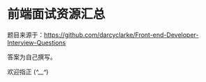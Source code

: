 前端面试资源汇总
===================

题目来源于：https://github.com/darcyclarke/Front-end-Developer-Interview-Questions

答案为自己撰写。

欢迎指正 (*^__^*)